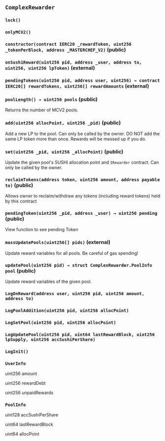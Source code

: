 ## `ComplexRewarder`

### `lock()`

### `onlyMCV2()`

### `constructor(contract IERC20 _rewardToken, uint256 _tokenPerBlock, address _MASTERCHEF_V2)` (public)

### `onSushiReward(uint256 pid, address _user, address to, uint256, uint256 lpToken)` (external)

### `pendingTokens(uint256 pid, address user, uint256) → contract IERC20[] rewardTokens, uint256[] rewardAmounts` (external)

### `poolLength() → uint256 pools` (public)

Returns the number of MCV2 pools.

### `add(uint256 allocPoint, uint256 _pid)` (public)

Add a new LP to the pool. Can only be called by the owner. DO NOT add the same
LP token more than once. Rewards will be messed up if you do.

### `set(uint256 _pid, uint256 _allocPoint)` (public)

Update the given pool's SUSHI allocation point and `IRewarder` contract. Can
only be called by the owner.

### `reclaimTokens(address token, uint256 amount, address payable to)` (public)

Allows owner to reclaim/withdraw any tokens (including reward tokens) held by
this contract

### `pendingToken(uint256 _pid, address _user) → uint256 pending` (public)

View function to see pending Token

### `massUpdatePools(uint256[] pids)` (external)

Update reward variables for all pools. Be careful of gas spending!

### `updatePool(uint256 pid) → struct ComplexRewarder.PoolInfo pool` (public)

Update reward variables of the given pool.

### `LogOnReward(address user, uint256 pid, uint256 amount, address to)`

### `LogPoolAddition(uint256 pid, uint256 allocPoint)`

### `LogSetPool(uint256 pid, uint256 allocPoint)`

### `LogUpdatePool(uint256 pid, uint64 lastRewardBlock, uint256 lpSupply, uint256 accSushiPerShare)`

### `LogInit()`

### `UserInfo`

uint256 amount

uint256 rewardDebt

uint256 unpaidRewards

### `PoolInfo`

uint128 accSushiPerShare

uint64 lastRewardBlock

uint64 allocPoint

